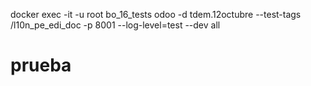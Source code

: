 docker exec -it -u root bo_16_tests odoo -d tdem.12octubre --test-tags /l10n_pe_edi_doc  -p 8001 --log-level=test --dev all

# prueba